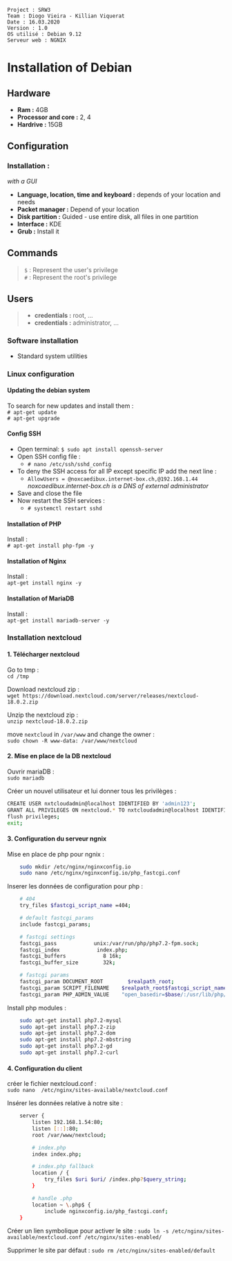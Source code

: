     Project : SRW3
    Team : Diogo Vieira - Killian Viquerat
    Date : 16.03.2020
    Version : 1.0
    OS utilisé : Debian 9.12
    Serveur web : NGNIX

# Installation of Debian

## Hardware
- **Ram :** 4GB
- **Processor and core :** 2, 4
- **Hardrive :** 15GB


## Configuration

### Installation :   
_with a GUI_  
- **Language, location, time and keyboard :** depends of your location and needs  
- **Packet manager :** Depend of your location  
- **Disk partition :** Guided - use entire disk, all files in one partition  
- **Interface :** KDE  
- **Grub :** Install it  



## Commands
> `$` : Represent the user's privilege  
> `#` : Represent the root's privilege


## Users
> - **credentials :** root, ...
> - **credentials :** administrator, ...


### Software installation
 - Standard system utilities


### Linux configuration
#### Updating the debian system 
To search for new updates and install them :  
`# apt-get update`  
`# apt-get upgrade`

#### Config SSH
- Open terminal:
    `$ sudo apt install openssh-server`
- Open SSH config file :
    - `# nano /etc/ssh/sshd_config`
- To deny the SSH access for all IP except specific IP add the next line : 
    - `AllowUsers = @noxcaedibux.internet-box.ch,@192.168.1.44`
    _noxcaedibux.internet-box.ch is a DNS of external administrator_
- Save and close the file
- Now restart the SSH services : 
    - `# systemctl restart sshd`

#### Installation of PHP
Install :  
`# apt-get install php-fpm -y`

#### Installation of Nginx
Install :  
`apt-get install nginx -y`

#### Installation of MariaDB
Install :  
`apt-get install mariadb-server -y`

### Installation nextcloud
#### 1. Télécharger nextcloud
Go to tmp :  
`cd /tmp`

Download nextcloud zip :  
`wget https://download.nextcloud.com/server/releases/nextcloud-18.0.2.zip`

Unzip the nextcloud zip :  
`unzip nextcloud-18.0.2.zip`

move `nextcloud` in `/var/www` and change the owner :  
`sudo chown -R www-data: /var/www/nextcloud`

#### 2. Mise en place de la DB nextcloud
Ouvrir mariaDB :  
`sudo mariadb`

Créer un nouvel utilisateur et lui donner tous les privilèges :  
```bash
CREATE USER nxtcloudadmin@localhost IDENTIFIED BY 'admin123';
GRANT ALL PRIVILEGES ON nextcloud.* TO nxtcloudadmin@localhost IDENTIFIED BY 'admin123';
flush privileges;
exit;
```

#### 3. Configuration du serveur ngnix
Mise en place de php pour ngnix :
```bash
    sudo mkdir /etc/nginx/nginxconfig.io
    sudo nano /etc/nginx/nginxconfig.io/php_fastcgi.conf
```

Inserer les données de configuration pour php :
```bash
    # 404
    try_files $fastcgi_script_name =404;

    # default fastcgi_params
    include fastcgi_params;

    # fastcgi settings
    fastcgi_pass            unix:/var/run/php/php7.2-fpm.sock;
    fastcgi_index            index.php;
    fastcgi_buffers            8 16k;
    fastcgi_buffer_size        32k;

    # fastcgi params
    fastcgi_param DOCUMENT_ROOT        $realpath_root;
    fastcgi_param SCRIPT_FILENAME    $realpath_root$fastcgi_script_name;
    fastcgi_param PHP_ADMIN_VALUE    "open_basedir=$base/:/usr/lib/php/:/tmp/";
```

Install php modules :  
```bash
    sudo apt-get install php7.2-mysql
    sudo apt-get install php7.2-zip
    sudo apt-get install php7.2-dom
    sudo apt-get install php7.2-mbstring
    sudo apt-get install php7.2-gd
    sudo apt-get install php7.2-curl
```

#### 4. Configuration du client
créer le fichier nextcloud.conf :  
`sudo nano  /etc/nginx/sites-available/nextcloud.conf`

Insérer les données relative à notre site : 
```bash
    server {
        listen 192.168.1.54:80;
        listen [::]:80;
        root /var/www/nextcloud;

        # index.php
        index index.php;

        # index.php fallback
        location / {
            try_files $uri $uri/ /index.php?$query_string;
        }

        # handle .php
        location ~ \.php$ {
            include nginxconfig.io/php_fastcgi.conf;
    }
```

Créer un lien symbolique pour activer le site :
`sudo ln -s /etc/nginx/sites-available/nextcloud.conf /etc/nginx/sites-enabled/`

Supprimer le site par défaut :
`sudo rm /etc/nginx/sites-enabled/default`